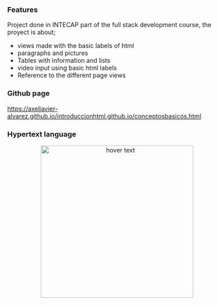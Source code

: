### Features
Project done in INTECAP part of the full stack development course, the proyect is about;
- views made with the basic labels of html
- paragraphs and pictures
- Tables with information and lists
- video input using basic html labels
- Reference to the different page views

### Github page

https://axeljavier-alvarez.github.io/introduccionhtml.github.io/conceptosbasicos.html

### Hypertext language
<p align="center">
  <img src="https://images.velog.io/images/kimdlzp/post/c56bd5e7-6060-47c5-b149-83a55675f73b/174854.png" width="350" title="hover text">
</p>
